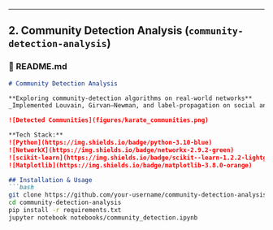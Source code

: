 
---

## 2. Community Detection Analysis (`community-detection-analysis`)

### 📘 README.md
```markdown
# Community Detection Analysis

**Exploring community‑detection algorithms on real‑world networks**  
_Implemented Louvain, Girvan–Newman, and label‑propagation on social and collaboration graphs._

![Detected Communities](figures/karate_communities.png)

**Tech Stack:**  
![Python](https://img.shields.io/badge/python-3.10-blue)  
![NetworkX](https://img.shields.io/badge/networkx-2.9.2-green)  
![scikit-learn](https://img.shields.io/badge/scikit--learn-1.2.2-lightgrey)  
![Matplotlib](https://img.shields.io/badge/matplotlib-3.8.0-orange)

## Installation & Usage
```bash
git clone https://github.com/your‑username/community-detection-analysis.git
cd community-detection-analysis
pip install -r requirements.txt
jupyter notebook notebooks/community_detection.ipynb
